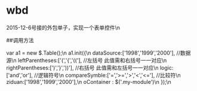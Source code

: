 # wbd
2015-12-6号接的外包单子，实现一个表单控件\n

##调用方法

var a1 = new $.Table();\n
        a1.init({\n
            dataSource:['1998','1999','2000'],   //数据源\n
            leftParentheses:['(','{','(('],    //左括号       此值需和右括号一一对应\n
            rightParentheses:[')','}','))'],    //右括号      此值需和左括号一一对应\n
            logic:['and','or'],   //逻辑符号\n
            compareSymble:['=','>=','>','<','<='],    //比较符\n
            ziduan:['1998','1999','2000'],\n
            oContainer : $('.my-module')\n
        });\n
